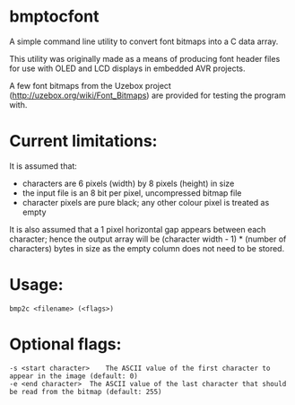 # bmptocfont

A simple command line utility to convert font bitmaps into a C data array.

This utility was originally made as a means of producing font header files for use with OLED and LCD displays in embedded AVR projects.

A few font bitmaps from the Uzebox project (http://uzebox.org/wiki/Font_Bitmaps) are provided for testing the program with.

# Current limitations:

It is assumed that:

- characters are 6 pixels (width) by 8 pixels (height) in size
- the input file is an 8 bit per pixel, uncompressed bitmap file
- character pixels are pure black; any other colour pixel is treated as empty

It is also assumed that a 1 pixel horizontal gap appears between each character; hence the output array will be (character width - 1) * (number of characters) bytes in size as the empty column does not need to be stored.

# Usage:

	bmp2c <filename> (<flags>)

# Optional flags:

	-s <start character> 	The ASCII value of the first character to appear in the image (default: 0)
	-e <end character> 	The ASCII value of the last character that should be read from the bitmap (default: 255)
